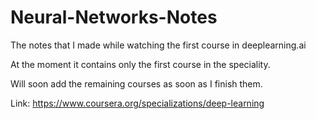 # Neural-Networks-Notes
The notes that I made while watching  the first course in deeplearning.ai

At the moment it contains only the first course in the speciality.

Will soon add the remaining courses as soon as I finish them.

Link: https://www.coursera.org/specializations/deep-learning
